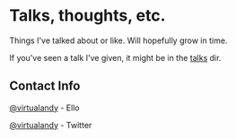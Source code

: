 # Talks, thoughts, etc.

Things I've talked about or like. Will hopefully grow in time.

If you've seen a talk I've given, it might be in the [talks](/talks) dir.

## Contact Info

[@virtualandy](https://ello.co/virtualandy) - Ello

[@virtualandy](https://twitter.com/virtualandy) - Twitter

